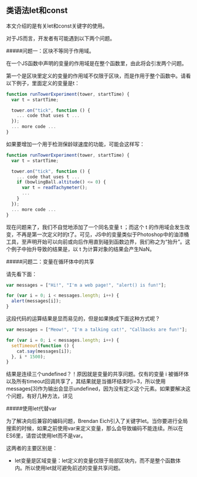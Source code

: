 ## 类语法let和const

本文介绍的是有关let和const关键字的使用。

对于JS而言，开发者有可能遇到以下两个问题。

#####问题一：区块不等同于作用域。

在一个JS函数中声明的变量的作用域是在整个函数里，由此将会引发两个问题。

第一个是区块里定义的变量的作用域不仅限于区块，而是作用于整个函数中。请看以下例子，里面定义的变量是t：

```javascript
function runTowerExperiment(tower, startTime) {
  var t = startTime;

  tower.on("tick", function () {
    ... code that uses t ...
  });
  ... more code ...
}
```
如果要增加一个用于检测保龄球速度的功能，可能会这样写：
```javascript
function runTowerExperiment(tower, startTime) {
  var t = startTime;

  tower.on("tick", function () {
    ... code that uses t ...
    if (bowlingBall.altitude() <= 0) {
      var t = readTachymeter();
      ...
    }
  });
  ... more code ...
}
```

现在问题来了，我们不自觉地添加了一个同名变量 t ；而这个 t 的作用域会发生改变，不再是第一次定义时的t了。可见，JS中的变量类似于Photoshop中的油漆桶工具，至声明开始可以向前或向后作用直到碰到函数边界，我们称之为“抬升”。这个例子中抬升导致的结果是，以 t 为计算对象的结果会产生NaN。

#####问题二：变量在循环体中的共享

请先看下面：
```javascript
var messages = ["Hi!", "I'm a web page!", "alert() is fun!"];

for (var i = 0; i < messages.length; i++) {
  alert(messages[i]);
}
```

这段代码的运算结果是显而易见的，但是如果换成下面这种方式呢？
```javascript
var messages = ["Meow!", "I'm a talking cat!", "Callbacks are fun!"];

for (var i = 0; i < messages.length; i++) {
  setTimeout(function () {
    cat.say(messages[i]);
  }, i * 1500);
}
```

结果是连续三个undefined？！原因就是变量的共享问题。仅有的变量 i 被循环体以及所有timeout回调共享了，其结果就是当循环结束时i=3，所以使用messages[3]作为输出会显示undefined，因为没有定义这个元素。如果要解决这个问题，有好几种方法，详见

#####使用let代替var

为了解决向后兼容的编码问题，Brendan Eich引入了关键字let。当你要进行全局搜索的时候，如果之前使用var来定义变量，那么会导致编码不能连续。所以在ES6里，请尝试使用let而不是var。

这两者的主要区别是：

<ul>
  <li>let变量是区域变量：let定义的变量仅限于局部区块内，而不是整个函数体内。所以使用let就可避免前述的变量共享问题。</li>
</ul>
